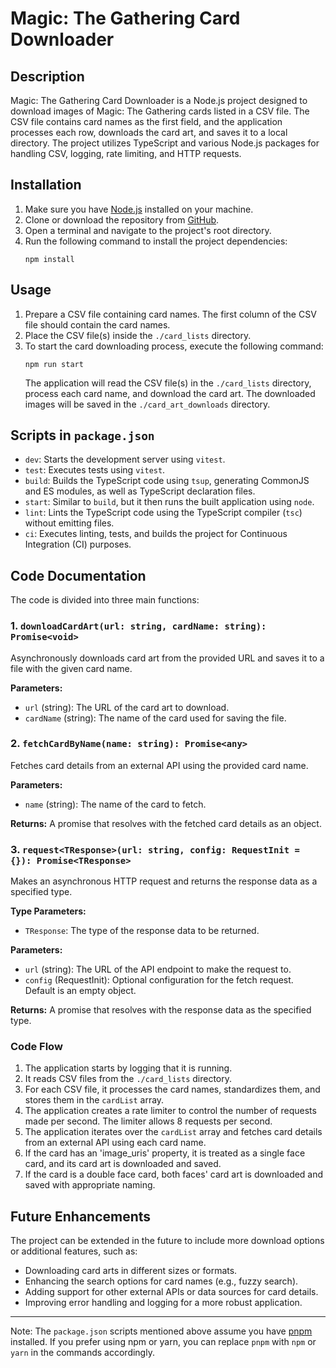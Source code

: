 # Magic: The Gathering Card Downloader

## Description

Magic: The Gathering Card Downloader is a Node.js project designed to download images of Magic: The Gathering cards listed in a CSV file. The CSV file contains card names as the first field, and the application processes each row, downloads the card art, and saves it to a local directory. The project utilizes TypeScript and various Node.js packages for handling CSV, logging, rate limiting, and HTTP requests.

## Installation

1. Make sure you have [Node.js](https://nodejs.org) installed on your machine.
2. Clone or download the repository from [GitHub](https://github.com/your-repository-url).
3. Open a terminal and navigate to the project's root directory.
4. Run the following command to install the project dependencies:
   ```
   npm install
   ```

## Usage

1. Prepare a CSV file containing card names. The first column of the CSV file should contain the card names.
2. Place the CSV file(s) inside the `./card_lists` directory.
3. To start the card downloading process, execute the following command:
   ```
   npm run start
   ```
   The application will read the CSV file(s) in the `./card_lists` directory, process each card name, and download the card art. The downloaded images will be saved in the `./card_art_downloads` directory.

## Scripts in `package.json`

- `dev`: Starts the development server using `vitest`.
- `test`: Executes tests using `vitest`.
- `build`: Builds the TypeScript code using `tsup`, generating CommonJS and ES modules, as well as TypeScript declaration files.
- `start`: Similar to `build`, but it then runs the built application using `node`.
- `lint`: Lints the TypeScript code using the TypeScript compiler (`tsc`) without emitting files.
- `ci`: Executes linting, tests, and builds the project for Continuous Integration (CI) purposes.

## Code Documentation

The code is divided into three main functions:

### 1. `downloadCardArt(url: string, cardName: string): Promise<void>`

Asynchronously downloads card art from the provided URL and saves it to a file with the given card name.

**Parameters:**

- `url` (string): The URL of the card art to download.
- `cardName` (string): The name of the card used for saving the file.

### 2. `fetchCardByName(name: string): Promise<any>`

Fetches card details from an external API using the provided card name.

**Parameters:**

- `name` (string): The name of the card to fetch.

**Returns:**
A promise that resolves with the fetched card details as an object.

### 3. `request<TResponse>(url: string, config: RequestInit = {}): Promise<TResponse>`

Makes an asynchronous HTTP request and returns the response data as a specified type.

**Type Parameters:**

- `TResponse`: The type of the response data to be returned.

**Parameters:**

- `url` (string): The URL of the API endpoint to make the request to.
- `config` (RequestInit): Optional configuration for the fetch request. Default is an empty object.

**Returns:**
A promise that resolves with the response data as the specified type.

### Code Flow

1. The application starts by logging that it is running.
2. It reads CSV files from the `./card_lists` directory.
3. For each CSV file, it processes the card names, standardizes them, and stores them in the `cardList` array.
4. The application creates a rate limiter to control the number of requests made per second. The limiter allows 8 requests per second.
5. The application iterates over the `cardList` array and fetches card details from an external API using each card name.
6. If the card has an 'image_uris' property, it is treated as a single face card, and its card art is downloaded and saved.
7. If the card is a double face card, both faces' card art is downloaded and saved with appropriate naming.

## Future Enhancements

The project can be extended in the future to include more download options or additional features, such as:

- Downloading card arts in different sizes or formats.
- Enhancing the search options for card names (e.g., fuzzy search).
- Adding support for other external APIs or data sources for card details.
- Improving error handling and logging for a more robust application.

---

Note: The `package.json` scripts mentioned above assume you have [pnpm](https://pnpm.js.org) installed. If you prefer using npm or yarn, you can replace `pnpm` with `npm` or `yarn` in the commands accordingly.
